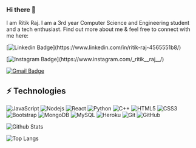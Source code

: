 ### Hi there 👋

<!--
**ritikraj018/ritikraj018** is a ✨ _special_ ✨ repository because its `README.md` (this file) appears on your GitHub profile.

Here are some ideas to get you started:

- 🔭 I’m currently working on ...
- 🌱 I’m currently learning ...
- 👯 I’m looking to collaborate on ...
- 🤔 I’m looking for help with ...
- 💬 Ask me about ...
- 📫 How to reach me: ...
- 😄 Pronouns: ...
- ⚡ Fun fact: ...
-->


I am Ritik Raj. I am a 3rd year Computer Science and Engineering student and a tech enthusiast. Find out more about me & feel free to connect with me here:

[![Linkedin Badge](https://img.shields.io/badge/-Ritik_Raj-blue?style=flat-square&logo=Linkedin&logoColor=white&link=[https://www.linkedin.com/in/ritik-raj-4565551b8/](https://www.linkedin.com/in/ritik-raj-4565551b8/))](https://www.linkedin.com/in/ritik-raj-4565551b8/)

[![Instagram Badge](https://img.shields.io/badge/-Ritik_Raj-blue?style=flat-square&logo=Instagram&logoColor=white&link=[https://www.instagram.com/_ritik__raj__/](https://www.instagram.com/_ritik__raj__/))](https://www.instagram.com/_ritik__raj__/)

[![Gmail Badge](https://img.shields.io/badge/-ritikrajbarh18@gmail.com-c14438?style=flat-square&logo=Gmail&logoColor=white&link=mailto:ritikrajbarh18@gmail.com)](mailto:ritikrajbarh18@gmail.com)



## ⚡ Technologies

![JavaScript](https://img.shields.io/badge/-JavaScript-black?style=flat-square&logo=javascript)
![Nodejs](https://img.shields.io/badge/-Nodejs-black?style=flat-square&logo=Node.js)
![React](https://img.shields.io/badge/-React-black?style=flat-square&logo=react)
![Python](https://img.shields.io/badge/-Python-black?style=flat-square&logo=Python)
![C++](https://img.shields.io/badge/-C++-00599C?style=flat-square&logo=c)
![HTML5](https://img.shields.io/badge/-HTML5-E34F26?style=flat-square&logo=html5&logoColor=white)
![CSS3](https://img.shields.io/badge/-CSS3-1572B6?style=flat-square&logo=css3)
![Bootstrap](https://img.shields.io/badge/-Bootstrap-563D7C?style=flat-square&logo=bootstrap)
![MongoDB](https://img.shields.io/badge/-MongoDB-black?style=flat-square&logo=mongodb)
![MySQL](https://img.shields.io/badge/-MySQL-black?style=flat-square&logo=mysql)
![Heroku](https://img.shields.io/badge/-Heroku-430098?style=flat-square&logo=heroku)
![Git](https://img.shields.io/badge/-Git-black?style=flat-square&logo=git)
![GitHub](https://img.shields.io/badge/-GitHub-181717?style=flat-square&logo=github)


![Github Stats](https://github-readme-stats.vercel.app/api?username=ritikraj018&count_private=true&show_icons=true&include_all_commits=true)

![Top Langs](https://github-readme-stats.vercel.app/api/top-langs/?username=ritikraj018&hide=TeX&layout=compact)
